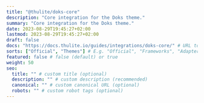 ```yaml
---
title: "@thulite/doks-core"
description: "Core integration for the Doks theme."
summary: "Core integration for the Doks theme."
date: 2023-08-29T19:45:27+02:00
lastmod: 2023-08-29T19:45:27+02:00
draft: false
docs: "https://docs.thulite.io/guides/integrations/doks-core/" # URL to integration documentation
sorts: ["Official", "Themes"] # E.g. "Official", "Frameworks", "Adapters", "Performance", "Analytics", "CSS + UI", "Images", "SEO", and/or "Themes"
featured: false # false (default) or true
weight: 50
seo:
  title: "" # custom title (optional)
  description: "" # custom description (recommended)
  canonical: "" # custom canonical URL (optional)
  robots: "" # custom robot tags (optional)
---
```

